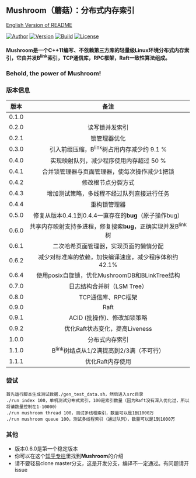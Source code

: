 ## Mushroom（蘑菇）：分布式内存索引
[English Version of README](./README.en.md)

[![Author](https://img.shields.io/badge/Author-UncP-brightgreen.svg)](https://github.com/UncP)
[![Version](https://img.shields.io/badge/Version-1.1.1-blue.svg)]()
[![Build](https://img.shields.io/badge/Build-Passing-brightgreen.svg)](https://travis-ci.org/UncP/Mushroom)
[![License](https://img.shields.io/badge/License-BSD-red.svg)](./LICENSE)

#### Mushroom是一个C++11编写、不依赖第三方库的轻量级Linux环境分布式内存索引，它由并发B<sup>link</sup>索引，TCP通信库，RPC框架，Raft一致性算法组成。

### Behold, the power of Mushroom!

### 版本信息
| 版本 |           备注             |
|:------:|:---------------------------:|
| 0.1.0  | |
| 0.2.0  |         读写锁并发索引          |
| 0.2.1  |         锁管理器优化            |
| 0.3.0  | 引入前缀压缩，B<sup>link</sup>树占用内存减少约 9.1 %|
| 0.4.0  | 实现映射队列，减少程序使用内存超过 50 %|
| 0.4.1  | 合并锁管理器与页面管理器，使每次操作减少1把锁|
| 0.4.2  |       修改根节点分裂方式    |
| 0.4.3  | 增加测试策略，多线程不经过队列直接进行任务|
| 0.4.4  |           重构锁管理器      |
| 0.5.0  |      修复从版本0.4.1到0.4.4一直存在的**bug**（原子操作bug）|
| 0.6.0  | 共享内存映射支持多进程，修复搜索**bug**，正确实现并发B<sup>link</sup>树|
| 0.6.1  |   二次哈希页面管理器，实现页面的懒惰分配|
| 0.6.2  | 减少对标准库的依赖，加快编译速度，减少程序体积约42.1%|
| 0.6.4  | 使用posix自旋锁，优化MushroomDB和BLinkTree结构  |
| 0.7.0  |        日志结构合并树（LSM Tree）  |
| 0.8.0  |     TCP通信库、RPC框架    |
| 0.9.0  |        Raft     |
| 0.9.1  |     ACID (批操作)、修改加锁策略      |
| 0.9.2  |   优化Raft状态变化，提高Liveness      |
| 1.0.0  |    分布式内存索引    |
| 1.1.0  |    B<sup>link</sup>树结点从1/2满提高到2/3满（不可行）    |
| 1.1.1  |     优化Raft内存使用   |


### 尝试
`首先运行脚本生成测试数据./gen_test_data.sh，然后进入src目录`<br>
`./run index 100，单机测试分布式索引，100是索引数量（因为Raft没有深入优化过，所以将请数量控制在1-10000）`<br>
`./run mushroom thread 100，测试多线程索引，数量可以是1到1000万`<br>
`./run mushroom queue 100，测试多线程索引（通过队列），数量可以是1到1000万`<br>


### 其他
+ 版本0.6.0是第一个稳定版本
+ 你可以在这个[知乎专栏](https://zhuanlan.zhihu.com/b-tree)里找到**Mushroom**的介绍
+ 请不要轻易clone master分支，这是开发分支，编译不一定通过。有问题请开issue
